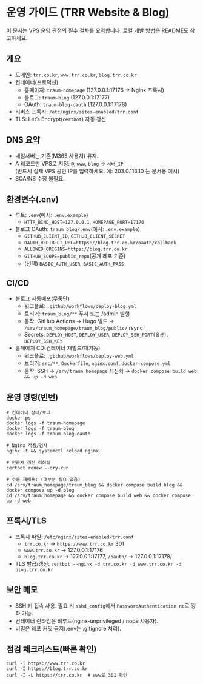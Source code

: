 # 운영 가이드 (TRR Website & Blog)

이 문서는 VPS 운영 관점의 필수 절차를 요약합니다. 로컬 개발 방법은 README도 참고하세요.

## 개요
- 도메인: `trr.co.kr`, `www.trr.co.kr`, `blog.trr.co.kr`
- 컨테이너(프로덕션)
  - 홈페이지: `traum-homepage` (127.0.0.1:17176 → Nginx 프록시)
  - 블로그: `traum-blog` (127.0.0.1:17177)
  - OAuth: `traum-blog-oauth` (127.0.0.1:17178)
- 리버스 프록시: `/etc/nginx/sites-enabled/trr.conf`
- TLS: Let’s Encrypt(`certbot`) 자동 갱신

## DNS 요약
- 네임서버는 기존(M365 사용처) 유지.
- A 레코드만 VPS로 지정: `@`, `www`, `blog` → `서버_IP`  
  (반드시 실제 VPS 공인 IP를 입력하세요. 예: 203.0.113.10 는 문서용 예시)
- SOA/NS 수정 불필요.

## 환경변수(.env)
- 루트: `.env`(예시: `.env.example`)
  - `HTTP_BIND_HOST=127.0.0.1`, `HOMEPAGE_PORT=17176`
- 블로그 OAuth: `traum_blog/.env`(예시: `.env.example`)
  - `GITHUB_CLIENT_ID`, `GITHUB_CLIENT_SECRET`
  - `OAUTH_REDIRECT_URL=https://blog.trr.co.kr/oauth/callback`
  - `ALLOWED_ORIGINS=https://blog.trr.co.kr`
  - `GITHUB_SCOPE=public_repo`(공개 레포 기준)
  - (선택) `BASIC_AUTH_USER`, `BASIC_AUTH_PASS`
 

## CI/CD
- 블로그 자동배포(무중단)
  - 워크플로: `.github/workflows/deploy-blog.yml`
  - 트리거: `traum_blog/**` 푸시 또는 /admin 발행
  - 동작: GitHub Actions → Hugo 빌드 → `/srv/traum_homepage/traum_blog/public/` rsync
  - Secrets: `DEPLOY_HOST`, `DEPLOY_USER`, `DEPLOY_SSH_PORT(옵션)`, `DEPLOY_SSH_KEY`
- 홈페이지 CD(컨테이너 재빌드/재기동)
  - 워크플로: `.github/workflows/deploy-web.yml`
  - 트리거: `src/**`, `Dockerfile`, `nginx.conf`, `docker-compose.yml`
  - 동작: SSH → `/srv/traum_homepage` 최신화 → `docker compose build web && up -d web`

## 운영 명령(빈번)
```
# 컨테이너 상태/로그
docker ps
docker logs -f traum-homepage
docker logs -f traum-blog
docker logs -f traum-blog-oauth

# Nginx 적용/검사
nginx -t && systemctl reload nginx

# 인증서 갱신 리허설
certbot renew --dry-run

# 수동 재배포: (대부분 필요 없음)
cd /srv/traum_homepage/traum_blog && docker compose build blog && docker compose up -d blog
cd /srv/traum_homepage && docker compose build web && docker compose up -d web
```

## 프록시/TLS
- 프록시 파일: `/etc/nginx/sites-enabled/trr.conf`
  - `trr.co.kr` → `https://www.trr.co.kr` 301
  - `www.trr.co.kr` → 127.0.0.1:17176
  - `blog.trr.co.kr` → 127.0.0.1:17177, `/oauth/` → 127.0.0.1:17178/
- TLS 발급/갱신: `certbot --nginx -d trr.co.kr -d www.trr.co.kr -d blog.trr.co.kr`

## 보안 메모
- SSH 키 접속 사용. 필요 시 `sshd_config`에서 `PasswordAuthentication no`로 강화 가능.
- 컨테이너 런타임은 비루트(nginx-unprivileged / node 사용자).
- 비밀은 레포 커밋 금지(.env는 .gitignore 처리).

## 점검 체크리스트(빠른 확인)
```
curl -I https://www.trr.co.kr
curl -I https://blog.trr.co.kr
curl -I -L https://trr.co.kr  # www로 301 확인
```
